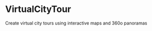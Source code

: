 VirtualCityTour
===============

Create virtual city tours using interactive maps and 360o panoramas
